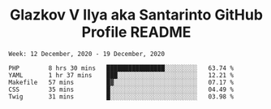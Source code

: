 <h1 align="center">Glazkov V Ilya aka Santarinto GitHub Profile README</h1>

<!--START_SECTION:waka-->
```text
Week: 12 December, 2020 - 19 December, 2020

PHP        8 hrs 30 mins   ████████████████░░░░░░░░░   63.74 % 
YAML       1 hr 37 mins    ███░░░░░░░░░░░░░░░░░░░░░░   12.21 % 
Makefile   57 mins         █▓░░░░░░░░░░░░░░░░░░░░░░░   07.17 % 
CSS        35 mins         █░░░░░░░░░░░░░░░░░░░░░░░░   04.49 % 
Twig       31 mins         █░░░░░░░░░░░░░░░░░░░░░░░░   03.98 % 
```
<!--END_SECTION:waka-->